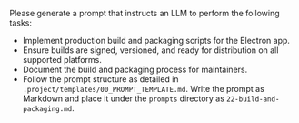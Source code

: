 Please generate a prompt that instructs an LLM to perform the following tasks:

* Implement production build and packaging scripts for the Electron app.
* Ensure builds are signed, versioned, and ready for distribution on all supported platforms.
* Document the build and packaging process for maintainers.
* Follow the prompt structure as detailed in `.project/templates/00_PROMPT_TEMPLATE.md`. Write the prompt as Markdown and place it under the `prompts` directory as `22-build-and-packaging.md`.
